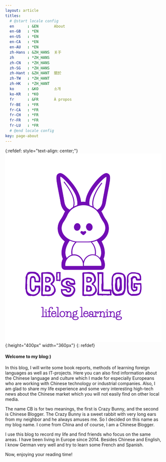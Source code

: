 ```yaml
---
layout: article
titles:
  # @start locale config
  en      : &EN       About
  en-GB   : *EN
  en-US   : *EN
  en-CA   : *EN
  en-AU   : *EN
  zh-Hans : &ZH_HANS  关于
  zh      : *ZH_HANS
  zh-CN   : *ZH_HANS
  zh-SG   : *ZH_HANS
  zh-Hant : &ZH_HANT  關於
  zh-TW   : *ZH_HANT
  zh-HK   : *ZH_HANT
  ko      : &KO       소개
  ko-KR   : *KO
  fr      : &FR       À propos
  fr-BE   : *FR
  fr-CA   : *FR
  fr-CH   : *FR
  fr-FR   : *FR
  fr-LU   : *FR
  # @end locale config
key: page-about
---
```


{:refdef: style="text-align: center;"}
![logo001](.\image\about\logo001.png){:height="400px" width="360px"}
{: refdef}




#### Welcome to my blog:)

In this blog, I will write some book reports, methods of learning foreign languages as well as IT-projects. Here you can also find information about the Chinese language and culture which I made for especially Europeans who are working with Chinese technology or industrial companies. Also, I am glad to share my life experience and some very interesting high-tech news about the Chinese market which you will not easily find on other local media.

The name CB is for two meanings, the first is Crazy Bunny, and the second is Chinese Blogger. The Crazy Bunny is a sweet rabbit with very long ears from my neighbor and he always amuses me. So I decided on this name as my blog name. I come from China and of course, I am a Chinese Blogger.

I use this blog to record my life and find friends who focus on the same areas. I have been living in Europe since 2014. Besides Chinese and English, I know German very well and try to learn some French and Spanish. 

Now, enjoying your reading time!

